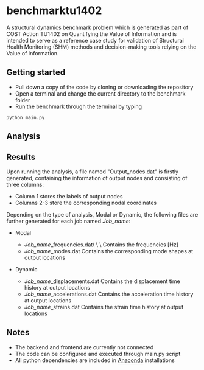 # benchmarktu1402

A structural dynamics benchmark problem which is generated as part of COST Action TU1402 on 
Quantifying the Value of Information and is intended to serve as a reference case 
study for validation of Structural Health Monitoring (SHM) methods and decision-making tools 
relying on the Value of Information.

## Getting started

- Pull down a copy of the code by cloning or downloading the repository
- Open a terminal and change the current directory to the benchmark folder
- Run the benchmark through the terminal by typing
```
python main.py
```

## Analysis


## Results

Upon running the analysis, a file named "Output_nodes.dat" is firstly generated, containing the information
of output nodes and consisting of three columns:
- Column 1 stores the labels of output nodes
- Columns 2-3 store the corresponding nodal coordinates

Depending on the type of analysis, Modal or Dynamic, the following files are further generated for each 
job named *Job_name*:

- Modal 
  - *Job_name*_frequencies.dat\ \ \ Contains the frequencies \[Hz\]
  - *Job_name*_modes.dat            Contains the corresponding mode shapes at output locations
 
- Dynamic
  - *Job_name*_displacements.dat    Contains the displacement time history at output locations
  - *Job_name*_accelerations.dat    Contains the acceleration time history at output locations
  - *Job_name*_strains.dat          Contains the strain time history at output locations

## Notes

- The backend and frontend are currently not connected
- The code can be configured and executed through main.py script
- All python dependencies are included in [Anaconda](https://www.anaconda.com/distribution/) installations
